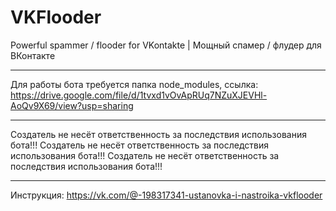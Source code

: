 # VKFlooder
Powerful spammer / flooder for VKontakte | Мощный спамер / флудер для ВКонтакте
____________________________________________________________________________
Для работы бота требуется папка node_modules, ссылка: https://drive.google.com/file/d/1tvxd1vOvApRUq7NZuXJEVHl-AoQv9X69/view?usp=sharing
____________________________________________________________________________
Создатель не несёт ответственность за последствия использования бота!!!
Создатель не несёт ответственность за последствия использования бота!!!
Создатель не несёт ответственность за последствия использования бота!!!
____________________________________________________________________________
Инструкция: https://vk.com/@-198317341-ustanovka-i-nastroika-vkflooder
